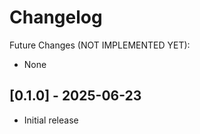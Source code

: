 # Changelog

Future Changes (NOT IMPLEMENTED YET):

- None

## [0.1.0] - 2025-06-23

- Initial release

